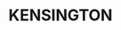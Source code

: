 ---
lastmod: '2025-04-06T06:05:20+00:00'
latitude: -33.91139
layout: suburb
longitude: 151.218435
postcode: '2033'
state: NSW
title: KENSINGTON
url: /nsw/kensington/
---